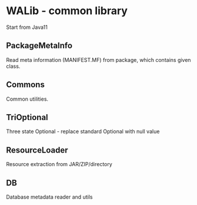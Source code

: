 # WALib - common library

Start from Java11

## PackageMetaInfo

Read meta information (MANIFEST.MF) from package, which contains given class.

## Commons

Common utilities.

## TriOptional

Three state Optional - replace standard Optional with null value

## ResourceLoader

Resource extraction from JAR/ZIP/directory

## DB

Database metadata reader and utils

